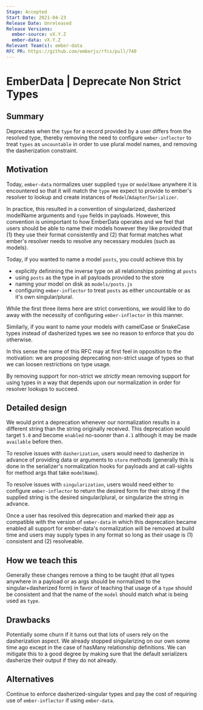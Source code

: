 ```yaml
---
Stage: Accepted
Start Date: 2021-04-23
Release Date: Unreleased
Release Versions:
  ember-source: vX.Y.Z
  ember-data: vX.Y.Z
Relevant Team(s): ember-data
RFC PR: https://github.com/emberjs/rfcs/pull/740
---
```


# EmberData | Deprecate Non Strict Types

## Summary

Deprecates when the `type` for a record provided by a user differs from the resolved 
type, thereby removing the need to configure `ember-inflector` to treat `types` as `uncountable`
in order to use plural model names, and removing the dasherization constraint.

## Motivation

Today, `ember-data` normalizes user supplied `type` or `modelName` anywhere it is encountered
so that it will match the `type` we expect to provide to ember's resolver to lookup and create
instances of `Model`/`Adapter`/`Serializer`.

In practice, this resulted in a convention of singularized, dasherized modelName arguments and
`type` fields in payloads. However, this convention is unimportant to how EmberData operates and
we feel that users should be able to name their models however they like provided that (1) they
use their format consistently and (2) that format matches what ember's resolver needs to resolve
any necessary modules (such as models).

Today, if you wanted to name a model `posts`, you could achieve this by

- explicitly definining the inverse type on all relationships pointing at `posts`
- using `posts` as the type in all payloads provided to the store
- naming your model on disk as `models/posts.js`
- configuring `ember-inflector` to treat `posts` as either uncountable or as it's own singular/plural.

While the first three items here are strict conventions, we would like to do away with the necessity of
configuring `ember-inflector` in this manner.

Similarly, if you want to name your models with camelCase or SnakeCase types instead of dasherized types
we see no reason to enforce that you do otherwise.

In this sense the name of this RFC may at first feel in opposition to the motivation: we are proposing
deprecating non-strict usage of types so that we can loosen restrictions on type usage.

By removing support for non-strict we *strictly* mean removing support for using types in a way that
depends upon our normalization in order for resolver lookups to succeed.

## Detailed design

We would print a deprecation whenever our normalization results in a different string than the string originally
received. This deprecation would target `5.0` and become `enabled` no-sooner than `4.1` although it may be made
`available` before then.

To resolve issues with `dasherization`, users would need to dasherize in advance of providing data or arguments
to `store` methods (generally this is done in the serializer's normalization hooks for payloads and at 
call-sights for method args that take `modelName`).

To resolve issues with `singularization`, users would need either to configure `ember-inflector` to return the
desired form for their string if the supplied string is the desired singular/plural, or singularize the string
in advance.

Once a user has resolved this deprecation and marked their app as compatible with the version of `ember-data`
in which this deprecation became enabled all support for ember-data's normalization will be removed at build
time and users may supply types in any format so long as their usage is (1) consistent and (2) resolveable.

## How we teach this

Generally these changes remove a thing to be taught (that all types anywhere in a payload or as args should
be normalized to the singular+dasherized form) in favor of teaching that usage of a `type` should be consistent
and that the name of the `model` should match what is being used as `type`.
  
## Drawbacks

Potentially some churn if it turns out that lots of users rely on the dasherization aspect. We already stopped
singularizing on our own some time ago except in the case of hasMany relationship definitions. We can mitigate
this to a good degree by making sure that the default serializers dasherize their output if they do not already.

## Alternatives

Continue to enforce dasherized-singular types and pay the cost of requiring use of `ember-inflector` if using
`ember-data`.
